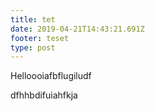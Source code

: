 ```yaml
---
title: tet
date: 2019-04-21T14:43:21.691Z
footer: teset
type: post
---
```

Helloooiafbflugiludf

dfhhbdifuiahfkja
